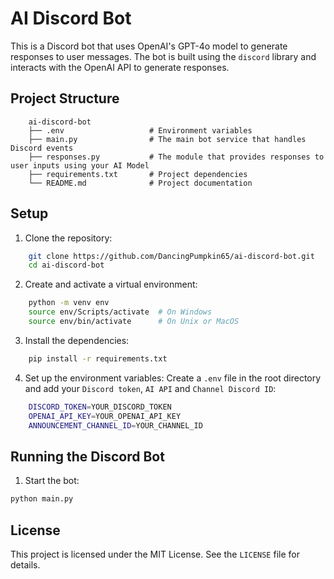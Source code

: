 # AI Discord Bot

This is a Discord bot that uses OpenAI's GPT-4o model to generate responses to user messages. The bot is built using the `discord` library and interacts with the OpenAI API to generate responses.

## Project Structure

```text
    ai-discord-bot
    ├── .env                   # Environment variables
    ├── main.py                # The main bot service that handles Discord events
    ├── responses.py           # The module that provides responses to user inputs using your AI Model
    ├── requirements.txt       # Project dependencies
    └── README.md              # Project documentation
```

## Setup

1. Clone the repository:
```sh
    git clone https://github.com/DancingPumpkin65/ai-discord-bot.git
    cd ai-discord-bot
```

2. Create and activate a virtual environment:
```sh
    python -m venv env
    source env/Scripts/activate  # On Windows
    source env/bin/activate      # On Unix or MacOS
```

3. Install the dependencies:
```sh
    pip install -r requirements.txt
```

4. Set up the environment variables:
    Create a `.env` file in the root directory and add your `Discord token`, `AI API` and `Channel Discord ID`:
```sh
    DISCORD_TOKEN=YOUR_DISCORD_TOKEN
    OPENAI_API_KEY=YOUR_OPENAI_API_KEY
    ANNOUNCEMENT_CHANNEL_ID=YOUR_CHANNEL_ID
```

## Running the Discord Bot

1. Start the bot:
```sh
python main.py
```

## License
This project is licensed under the MIT License. See the `LICENSE` file for details.